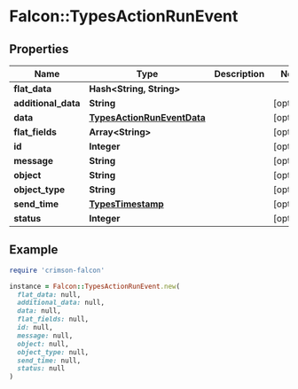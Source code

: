 # Falcon::TypesActionRunEvent

## Properties

| Name | Type | Description | Notes |
| ---- | ---- | ----------- | ----- |
| **flat_data** | **Hash&lt;String, String&gt;** |  |  |
| **additional_data** | **String** |  | [optional] |
| **data** | [**TypesActionRunEventData**](TypesActionRunEventData.md) |  | [optional] |
| **flat_fields** | **Array&lt;String&gt;** |  | [optional] |
| **id** | **Integer** |  | [optional] |
| **message** | **String** |  | [optional] |
| **object** | **String** |  | [optional] |
| **object_type** | **String** |  | [optional] |
| **send_time** | [**TypesTimestamp**](TypesTimestamp.md) |  | [optional] |
| **status** | **Integer** |  | [optional] |

## Example

```ruby
require 'crimson-falcon'

instance = Falcon::TypesActionRunEvent.new(
  flat_data: null,
  additional_data: null,
  data: null,
  flat_fields: null,
  id: null,
  message: null,
  object: null,
  object_type: null,
  send_time: null,
  status: null
)
```

